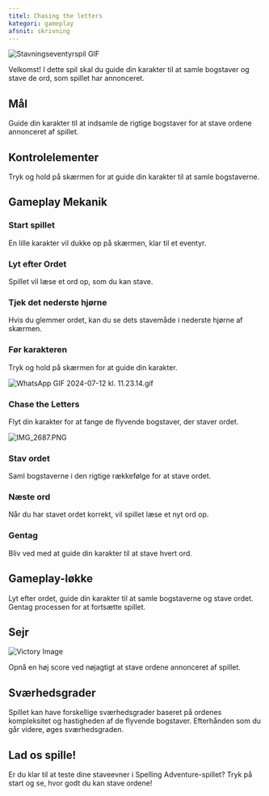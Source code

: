 ```yaml
---
titel: Chasing the letters
kategori: gameplay
afsnit: skrivning
---
```

![Stavningseventyrspil GIF](https://help.Studycat.com/hc/article_attachments/34964422592281)


Velkomst! I dette spil skal du guide din karakter til at samle bogstaver og stave de ord, som spillet har annonceret.


## Mål


Guide din karakter til at indsamle de rigtige bogstaver for at stave ordene annonceret af spillet.


## Kontrolelementer


Tryk og hold på skærmen for at guide din karakter til at samle bogstaverne.


## Gameplay Mekanik


### Start spillet


En lille karakter vil dukke op på skærmen, klar til et eventyr.


### Lyt efter Ordet


Spillet vil læse et ord op, som du kan stave.


### Tjek det nederste hjørne


Hvis du glemmer ordet, kan du se dets stavemåde i nederste hjørne af skærmen.


### Før karakteren


Tryk og hold på skærmen for at guide din karakter.


![WhatsApp GIF 2024-07-12 kl. 11.23.14.gif](https://help.Studycat.com/hc/article_attachments/349644428229401)


### Chase the Letters


Flyt din karakter for at fange de flyvende bogstaver, der staver ordet.


![IMG_2687.PNG](https://help.Studycat.com/hc/article_attachments/34824459449625)


### Stav ordet


Saml bogstaverne i den rigtige rækkefølge for at stave ordet.


### Næste ord


Når du har stavet ordet korrekt, vil spillet læse et nyt ord op.


### Gentag


Bliv ved med at guide din karakter til at stave hvert ord.


## Gameplay-løkke


Lyt efter ordet, guide din karakter til at samle bogstaverne og stave ordet. Gentag processen for at fortsætte spillet.


## Sejr


![Victory Image](https://help.Studycat.com/hc/article_attachments/349644428232601)


Opnå en høj score ved nøjagtigt at stave ordene annonceret af spillet.


## Sværhedsgrader


Spillet kan have forskellige sværhedsgrader baseret på ordenes kompleksitet og hastigheden af ​​de flyvende bogstaver. Efterhånden som du går videre, øges sværhedsgraden.


## Lad os spille!


Er du klar til at teste dine staveevner i Spelling Adventure-spillet? Tryk på start og se, hvor godt du kan stave ordene!